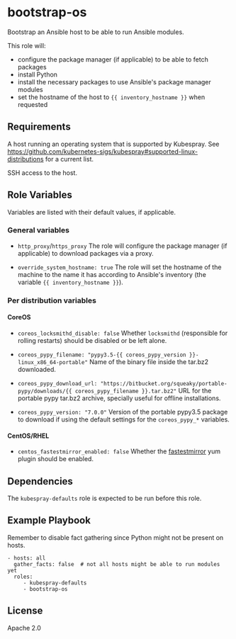 # bootstrap-os

Bootstrap an Ansible host to be able to run Ansible modules.

This role will:
  * configure the package manager (if applicable) to be able to fetch packages
  * install Python
  * install the necessary packages to use Ansible's package manager modules
  * set the hostname of the host to `{{ inventory_hostname }}` when requested

## Requirements

A host running an operating system that is supported by Kubespray.
See https://github.com/kubernetes-sigs/kubespray#supported-linux-distributions for a current list.

SSH access to the host.

## Role Variables

Variables are listed with their default values, if applicable.

### General variables

  * `http_proxy`/`https_proxy`
    The role will configure the package manager (if applicable) to download packages via a proxy.

  * `override_system_hostname: true`
    The role will set the hostname of the machine to the name it has according to Ansible's inventory (the variable `{{ inventory_hostname }}`).

### Per distribution variables

#### CoreOS

* `coreos_locksmithd_disable: false`
  Whether `locksmithd` (responsible for rolling restarts) should be disabled or be left alone.

* `coreos_pypy_filename: "pypy3.5-{{ coreos_pypy_version }}-linux_x86_64-portable"`
  Name of the binary file inside the tar.bz2 downloaded.

* `coreos_pypy_download_url: "https://bitbucket.org/squeaky/portable-pypy/downloads/{{ coreos_pypy_filename }}.tar.bz2"`
  URL for the portable pypy tar.bz2 archive, specially useful for offline installations.

* `coreos_pypy_version: "7.0.0"`
  Version of the portable pypy3.5 package to download if using the default settings for the `coreos_pypy_*` variables.

#### CentOS/RHEL

* `centos_fastestmirror_enabled: false`
  Whether the [fastestmirror](https://wiki.centos.org/PackageManagement/Yum/FastestMirror) yum plugin should be enabled.

## Dependencies

The `kubespray-defaults` role is expected to be run before this role.

## Example Playbook

Remember to disable fact gathering since Python might not be present on hosts.

    - hosts: all
      gather_facts: false  # not all hosts might be able to run modules yet
      roles:
         - kubespray-defaults
         - bootstrap-os

## License

Apache 2.0
